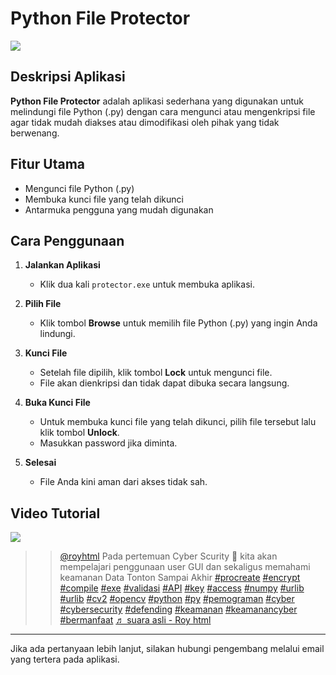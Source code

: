 # Python File Protector

<img src ="roy.ico">

## Deskripsi Aplikasi
**Python File Protector** adalah aplikasi sederhana yang digunakan untuk melindungi file Python (.py) dengan cara mengunci atau mengenkripsi file agar tidak mudah diakses atau dimodifikasi oleh pihak yang tidak berwenang.

## Fitur Utama
- Mengunci file Python (.py)
- Membuka kunci file yang telah dikunci
- Antarmuka pengguna yang mudah digunakan

## Cara Penggunaan

1. **Jalankan Aplikasi**
    - Klik dua kali `protector.exe` untuk membuka aplikasi.

2. **Pilih File**
    - Klik tombol **Browse** untuk memilih file Python (.py) yang ingin Anda lindungi.

3. **Kunci File**
    - Setelah file dipilih, klik tombol **Lock** untuk mengunci file.
    - File akan dienkripsi dan tidak dapat dibuka secara langsung.

4. **Buka Kunci File**
    - Untuk membuka kunci file yang telah dikunci, pilih file tersebut lalu klik tombol **Unlock**.
    - Masukkan password jika diminta.

5. **Selesai**
    - File Anda kini aman dari akses tidak sah.

## Video Tutorial

<a href ="https://www.tiktok.com/@royhtml/video/7504196255308926213?is_from_webapp=1&sender_device=pc&web_id=7489705398321759751"><img src = "roy.ico"></a>

> <blockquote class="tiktok-embed" cite="https://www.tiktok.com/@royhtml/video/7504196255308926213" data-video-id="7504196255308926213" style="max-width: 605px;min-width: 325px;" > <section> <a target="_blank" title="@royhtml" href="https://www.tiktok.com/@royhtml?refer=embed">@royhtml</a> Pada pertemuan Cyber Scurity 🐧 kita akan mempelajari penggunaan user GUI dan sekaligus memahami keamanan Data Tonton Sampai Akhir <a title="procreate" target="_blank" href="https://www.tiktok.com/tag/procreate?refer=embed">#procreate</a> <a title="encrypt" target="_blank" href="https://www.tiktok.com/tag/encrypt?refer=embed">#encrypt</a> <a title="compile" target="_blank" href="https://www.tiktok.com/tag/compile?refer=embed">#compile</a> <a title="exe" target="_blank" href="https://www.tiktok.com/tag/exe?refer=embed">#exe</a> <a title="validasi" target="_blank" href="https://www.tiktok.com/tag/validasi?refer=embed">#validasi</a> <a title="api" target="_blank" href="https://www.tiktok.com/tag/api?refer=embed">#API</a> <a title="key" target="_blank" href="https://www.tiktok.com/tag/key?refer=embed">#key</a> <a title="access" target="_blank" href="https://www.tiktok.com/tag/access?refer=embed">#access</a> <a title="numpy" target="_blank" href="https://www.tiktok.com/tag/numpy?refer=embed">#numpy</a> <a title="urlib" target="_blank" href="https://www.tiktok.com/tag/urlib?refer=embed">#urlib</a> <a title="urlib" target="_blank" href="https://www.tiktok.com/tag/urlib?refer=embed">#urlib</a> <a title="cv2" target="_blank" href="https://www.tiktok.com/tag/cv2?refer=embed">#cv2</a> <a title="opencv" target="_blank" href="https://www.tiktok.com/tag/opencv?refer=embed">#opencv</a> <a title="python" target="_blank" href="https://www.tiktok.com/tag/python?refer=embed">#python</a> <a title="py" target="_blank" href="https://www.tiktok.com/tag/py?refer=embed">#py</a> <a title="pemograman" target="_blank" href="https://www.tiktok.com/tag/pemograman?refer=embed">#pemograman</a> <a title="cyber" target="_blank" href="https://www.tiktok.com/tag/cyber?refer=embed">#cyber</a> <a title="cybersecurity" target="_blank" href="https://www.tiktok.com/tag/cybersecurity?refer=embed">#cybersecurity</a> <a title="defending" target="_blank" href="https://www.tiktok.com/tag/defending?refer=embed">#defending</a> <a title="keamanan" target="_blank" href="https://www.tiktok.com/tag/keamanan?refer=embed">#keamanan</a> <a title="keamanancyber" target="_blank" href="https://www.tiktok.com/tag/keamanancyber?refer=embed">#keamanancyber</a> <a title="bermanfaat" target="_blank" href="https://www.tiktok.com/tag/bermanfaat?refer=embed">#bermanfaat</a> <a target="_blank" title="♬ suara asli  - Roy html" href="https://www.tiktok.com/music/suara-asli-Roy-html-7504197553609575173?refer=embed">♬ suara asli  - Roy html</a> </section> </blockquote> 

---

Jika ada pertanyaan lebih lanjut, silakan hubungi pengembang melalui email yang tertera pada aplikasi.
